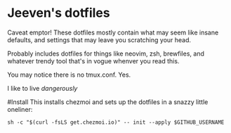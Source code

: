 # Jeeven's dotfiles
Caveat emptor! These dotfiles mostly contain what may seem like insane defaults, and settings that may leave you scratching your head.

Probably includes dotfiles for things like neovim, zsh, brewfiles, and whatever trendy tool that's in vogue whenver you read this.

You may notice there is no tmux.conf. Yes.

I like to live *dangerously*

#Install
This installs chezmoi and sets up the dotfiles in a snazzy little oneliner:
```console
sh -c "$(curl -fsLS get.chezmoi.io)" -- init --apply $GITHUB_USERNAME
```
